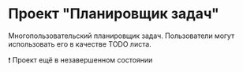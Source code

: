 # Проект "Планировщик задач"

Многопользовательский планировщик задач. Пользователи могут использовать его в качестве TODO листа. 

❗ Проект ещё в незавершенном состоянии 
